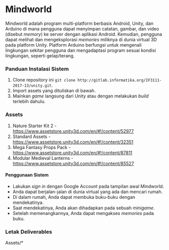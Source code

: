 # Mindworld

Mindworld adalah program multi-platform berbasis Android, Unity, dan Arduino di mana pengguna dapat menyimpan catatan, gambar, dan video (disebut *memory*) ke server dengan aplikasi Android. Kemudian, pengguna dapat melihat dan mengeksplorasi *memories* miliknya di dunia virtual 3D pada platform Unity. Platform Arduino berfungsi untuk mengenali lingkungan sekitar pengguna dan mengadaptasi program sesuai kondisi lingkungan, seperti gelap/terang.

### Panduan Instalasi Sistem

1. Clone repository ini `git clone http://gitlab.informatika.org/IF3111-2017-13/unity.git`.
2. Import assets yang dituliskan di bawah.
3. Mainkan *game* langsung dari Unity atau dengan melakukan *build* terlebih dahulu.

### Assets

1. Nature Starter Kit 2 - https://www.assetstore.unity3d.com/en/#!/content/52977
2. Standard Assets - https://www.assetstore.unity3d.com/en/#!/content/32351
3. Mega Fantasy Props Pack - https://www.assetstore.unity3d.com/en/#!/content/87811
4. Modular Medieval Lanterns - https://www.assetstore.unity3d.com/en/#!/content/85527

#### Penggunaan Sistem

- Lakukan *sign in* dengan Google Account pada tampilan awal Mindworld.
- Anda dapat berjalan-jalan di dunia virtual yang ada dan mencari rumah.
- Di dalam rumah, Anda dapat membuka buku-buku dengan mendekatinya.
- Saat mendekatinya, Anda akan dihadapkan pada sebuah *minigame*.
- Setelah memenangkannya, Anda dapat mengakses *memories* pada buku.

### Letak Deliverables

Assets/*